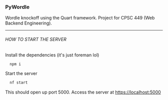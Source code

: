 ### PyWordle

Wordle knockoff using the Quart framework. Project for CPSC 449 (Web Backend Engineering).

---

###### HOW TO START THE SERVER

Install the dependencies (it's just foreman lol)

```c
  npm i
```

Start the server

```c
  nf start
```

This should open up port 5000. Access the server at [https://localhost:5000](https://localhost:5000)
